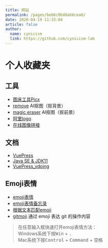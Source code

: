 ```yaml
---
title: 网站
permalink: /pages/beb6c0bd8a66cea6/
date: 2020-04-19 11:33:04
article: false
author:
  name: cynicism
  link: https://github.com/cynicism-lab
---
```

# 个人收藏夹

## 工具
* [图床工具Picx](https://picx.xpoet.cn/)
* [remove](https://www.remove.bg/zh) AI抠图（抠背景）
* [magic eraser](https://www.magiceraser.io/) AI抠图（抠前景）
* [阿里logo](https://www.iconfont.cn)
* [在线图像拼接](http://www.zuohaotu.com/)
  
## 文档
* [VuePress](https://www.vuepress.cn/)
* [Java SE & JDK11](https://www.runoob.com/manual/jdk11api/index.html)
* [VuePress_vdoing](http://vue-doc.xiaolongsu.cn/)
  

## Emoji表情
* [emoji表情](https://emojipedia.org/)
* [emoji表情备忘录](https://www.webfx.com/tools/emoji-cheat-sheet)
* [根据文本匹配emoji](https://translate.yandex.com/?lang=zh-emj)
* [gitmoji](https://github.com/carloscuesta/gitmoji) 通过 emoji 表达 git 的操作内容

> 在任意输入框快速打开emoji表情方法：<br/>
> Windows系统下按<kbd>Win</kbd> + <kbd>.</kbd><br/>
> Mac系统下按<kbd>Control</kbd> + <kbd>Command</kbd> + <kbd>空格</kbd>

